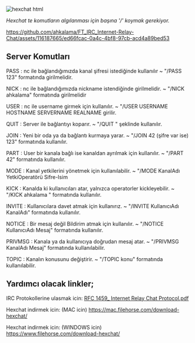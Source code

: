 ![hexchat html](https://github.com/ahkalama/FT_IRC_Internet-Relay-Chat/assets/116187665/ea4c4bea-4c68-4b55-82df-7465d900298b)

*Hexchat te komutların algılanması için başına '/' koymak gerekiyor.*

https://github.com/ahkalama/FT_IRC_Internet-Relay-Chat/assets/116187665/ed66fcac-0a4c-4bf8-97cb-acd4a89bed53

## Server Komutları

PASS : nc ile bağlandığımızda kanal şifresi istediğinde kullanılır 
~ "/PASS 123" formatında girilmelidir.

NICK : nc ile bağlandığımızda nickname istendiğinde girilmelidir. 
~ "/NICK ahkalama" formatında girilmelidir

USER : nc ile username girmek için kullanılır.
~ "/USER USERNAME HOSTNAME SERVERNAME REALNAME girilir.

QUIT : Server ile bağlantıyı koparır.
~ "/QUIT " şeklinde kullanılır.

JOIN : Yeni bir oda ya da bağlantı kurmaya yarar.
~ "/JOIN 42 (şifre var ise) 123" formatında kullanılır.

PART : User bir kanala bağlı ise kanaldan ayrılmak için kullanılır.
~ "/PART 42" formatında kullanılır.

MODE : Kanal yetkilerini yönetmek için kullanılabilir.
~ "/MODE KanalAdı YetkiOperatörü Sifre-Isim 

KICK : Kanalda ki kullanıcıları atar, yalnızca operatorler kickleyebilir.
~ "/KICK ahkalama " formatında kullanılır.

INVITE : Kullanıcılara davet atmak için kullanırız.
~ "/INVITE KullanıcıAdı KanalAdı" formatında kullanılır.

NOTICE : Bir mesaj değil Bildirim atmak için kullanılır.
~ "/NOTICE KullanıcıAdı Mesaj" formatında kullanılır.

PRIVMSG : Kanala ya da kullanıcıya doğrudan mesaj atar.
~ "/PRIVMSG KanalAdı Mesaj" formatında kullanılabilir.

TOPIC : Kanalın konusunu değiştirir.
~ "/TOPIC konu" formatında kullanılabilir.

## Yardımcı olacak linkler;

IRC Protokollerine ulasmak icin:
[RFC 1459_ Internet Relay Chat Protocol.pdf](https://github.com/user-attachments/files/15532807/RFC.1459_.Internet.Relay.Chat.Protocol.pdf)

Hexchat indirmek icin: (MAC icin)
https://mac.filehorse.com/download-hexchat/

Hexchat indirmek icin: (WINDOWS icin)
https://www.filehorse.com/download-hexchat/

